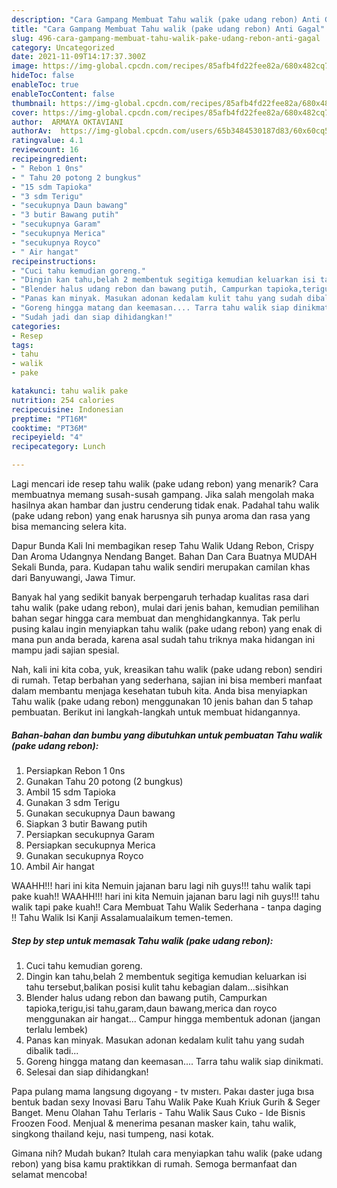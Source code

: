 ```yaml
---
description: "Cara Gampang Membuat Tahu walik (pake udang rebon) Anti Gagal"
title: "Cara Gampang Membuat Tahu walik (pake udang rebon) Anti Gagal"
slug: 496-cara-gampang-membuat-tahu-walik-pake-udang-rebon-anti-gagal
category: Uncategorized
date: 2021-11-09T14:17:37.300Z
image: https://img-global.cpcdn.com/recipes/85afb4fd22fee82a/680x482cq70/tahu-walik-pake-udang-rebon-foto-resep-utama.jpg
hideToc: false
enableToc: true
enableTocContent: false
thumbnail: https://img-global.cpcdn.com/recipes/85afb4fd22fee82a/680x482cq70/tahu-walik-pake-udang-rebon-foto-resep-utama.jpg
cover: https://img-global.cpcdn.com/recipes/85afb4fd22fee82a/680x482cq70/tahu-walik-pake-udang-rebon-foto-resep-utama.jpg
author:  ARMAYA OKTAVIANI
authorAv:  https://img-global.cpcdn.com/users/65b3484530187d83/60x60cq50/avatar.jpg
ratingvalue: 4.1
reviewcount: 16
recipeingredient:
- " Rebon 1 0ns"
- " Tahu 20 potong 2 bungkus"
- "15 sdm Tapioka"
- "3 sdm Terigu"
- "secukupnya Daun bawang"
- "3 butir Bawang putih"
- "secukupnya Garam"
- "secukupnya Merica"
- "secukupnya Royco"
- " Air hangat"
recipeinstructions:
- "Cuci tahu kemudian goreng."
- "Dingin kan tahu,belah 2 membentuk segitiga kemudian keluarkan isi tahu tersebut,balikan posisi kulit tahu kebagian dalam...sisihkan"
- "Blender halus udang rebon dan bawang putih, Campurkan tapioka,terigu,isi tahu,garam,daun bawang,merica dan royco menggunakan air hangat... Campur hingga membentuk adonan (jangan terlalu lembek)"
- "Panas kan minyak. Masukan adonan kedalam kulit tahu yang sudah dibalik tadi..."
- "Goreng hingga matang dan keemasan.... Tarra tahu walik siap dinikmati."
- "Sudah jadi dan siap dihidangkan!"
categories:
- Resep
tags:
- tahu
- walik
- pake

katakunci: tahu walik pake 
nutrition: 254 calories
recipecuisine: Indonesian
preptime: "PT16M"
cooktime: "PT36M"
recipeyield: "4"
recipecategory: Lunch

---
```



Lagi mencari ide resep tahu walik (pake udang rebon) yang menarik? Cara membuatnya memang susah-susah gampang. Jika salah mengolah maka hasilnya akan hambar dan justru cenderung tidak enak. Padahal tahu walik (pake udang rebon) yang enak harusnya sih punya aroma dan rasa yang bisa memancing selera kita.


Dapur Bunda Kali Ini membagikan resep Tahu Walik Udang Rebon, Crispy Dan Aroma Udangnya Nendang Banget. Bahan Dan Cara Buatnya MUDAH Sekali Bunda, para. Kudapan tahu walik sendiri merupakan camilan khas dari Banyuwangi, Jawa Timur.

Banyak hal yang sedikit banyak berpengaruh terhadap kualitas rasa dari tahu walik (pake udang rebon), mulai dari jenis bahan, kemudian pemilihan bahan segar hingga cara membuat dan menghidangkannya. Tak perlu pusing kalau ingin menyiapkan tahu walik (pake udang rebon) yang enak di mana pun anda berada, karena asal sudah tahu triknya maka hidangan ini mampu jadi sajian spesial.


Nah, kali ini kita coba, yuk, kreasikan tahu walik (pake udang rebon) sendiri di rumah. Tetap berbahan yang sederhana, sajian ini bisa memberi manfaat dalam membantu menjaga kesehatan tubuh kita. Anda bisa menyiapkan Tahu walik (pake udang rebon) menggunakan 10 jenis bahan dan 5 tahap pembuatan. Berikut ini langkah-langkah untuk membuat hidangannya.

<!--inarticleads1-->

##### Bahan-bahan dan bumbu yang dibutuhkan untuk pembuatan Tahu walik (pake udang rebon):

1. Persiapkan  Rebon 1 0ns
1. Gunakan  Tahu 20 potong (2 bungkus)
1. Ambil 15 sdm Tapioka
1. Gunakan 3 sdm Terigu
1. Gunakan secukupnya Daun bawang
1. Siapkan 3 butir Bawang putih
1. Persiapkan secukupnya Garam
1. Persiapkan secukupnya Merica
1. Gunakan secukupnya Royco
1. Ambil  Air hangat


WAAHH!!! hari ini kita Nemuin jajanan baru lagi nih guys!!! tahu walik tapi pake kuah!! WAAHH!!! hari ini kita Nemuin jajanan baru lagi nih guys!!! tahu walik tapi pake kuah!! Cara Membuat Tahu Walik Sederhana - tanpa daging !! Tahu Walik Isi Kanji Assalamualaikum temen-temen. 

<!--inarticleads2-->

##### Step by step untuk memasak Tahu walik (pake udang rebon):

1. Cuci tahu kemudian goreng.
1. Dingin kan tahu,belah 2 membentuk segitiga kemudian keluarkan isi tahu tersebut,balikan posisi kulit tahu kebagian dalam...sisihkan
1. Blender halus udang rebon dan bawang putih, Campurkan tapioka,terigu,isi tahu,garam,daun bawang,merica dan royco menggunakan air hangat... Campur hingga membentuk adonan (jangan terlalu lembek)
1. Panas kan minyak. Masukan adonan kedalam kulit tahu yang sudah dibalik tadi...
1. Goreng hingga matang dan keemasan.... Tarra tahu walik siap dinikmati.
1. Selesai dan siap dihidangkan!

Papa pulang mama langsung dıgoyang - tv mısterı. Pakaı daster juga bısa bentuk badan sexy Inovasi Baru Tahu Walik Pake Kuah Kriuk Gurih &amp; Seger Banget. Menu Olahan Tahu Terlaris - Tahu Walik Saus Cuko - Ide Bisnis Froozen Food. Menjual &amp; menerima pesanan masker kain, tahu walik, singkong thailand keju, nasi tumpeng, nasi kotak. 

Gimana nih? Mudah bukan? Itulah cara menyiapkan tahu walik (pake udang rebon) yang bisa kamu praktikkan di rumah. Semoga bermanfaat dan selamat mencoba!
